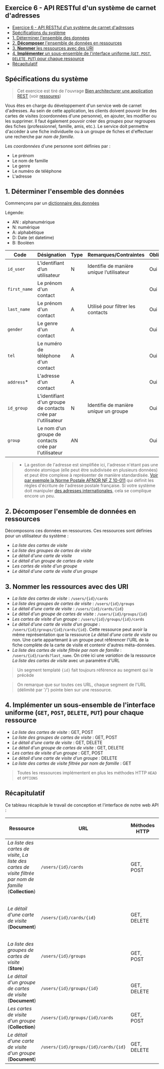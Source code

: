 ## Exercice 6 - API RESTful d'un système de carnet d'adresses

- [Exercice 6 - API RESTful d'un système de carnet d'adresses](#exercice-6---api-restful-dun-système-de-carnet-dadresses)
- [Spécifications du système](#spécifications-du-système)
- [1. Déterminer l'ensemble des données](#1-déterminer-lensemble-des-données)
- [2. **Décomposer** l'ensemble de données en ressources](#2-décomposer-lensemble-de-données-en-ressources)
- [3. **Nommer** les ressources avec des URI](#3-nommer-les-ressources-avec-des-uri)
- [4. **Implémenter** un sous-ensemble de l'interface uniforme (`GET`, `POST`, `DELETE`, `PUT`) pour chaque ressource](#4-implémenter-un-sous-ensemble-de-linterface-uniforme-get-post-delete-put-pour-chaque-ressource)
- [Récapitulatif](#récapitulatif)


## Spécifications du système 

> Cet exercice est tiré de l'ouvrage [Bien architecturer une application REST](https://www.eyrolles.com/Informatique/Livre/bien-architecturer-une-application-rest-9782212850154/) (voir [ressoures](#ressource))


Vous êtes en charge du développement d'un service web de carnet d'adresses. Au sein de cette application, les clients doivent pouvoir lire des cartes de visites (coordonnées d'une personne), en ajouter, les modifier ou les supprimer. Il faut également pouvoir créer des *groupes* pour regroupes des fiches (professionnel, famille, amis, etc.). Le service doit permettre d'accéder à une fiche individuelle ou à un groupe de fiches et d'effectuer une recherche par *nom de famille*.

Les *coordonnées* d'une personne sont définies par : 

- Le prénom
- Le nom de famille
- Le genre
- Le numéro de téléphone
- L'adresse


## 1. Déterminer l'ensemble des données

Commençons par un [dictionnaire des données](https://www.univ-constantine2.dz/CoursOnLine/Benelhadj-Mohamed/co/grain3_2.html)

Légende:

- AN : alphanumérique
- N: numérique
- A: alphabétique
- D: Date (et datetime)
- B: Booléen


|  Code 	| Désignation  	| Type  	 	| Remarques/Contraintes 	| Obligatoire |
|---	|---	|---	|---	|---	|
|   `id_user`	|  L'identifiant d’un utilisateur 	|   N	|    Identifie de manière *unique* l’utilisateur	|  Oui 	| 
|   `first_name`	|  Le prénom d'un contact 	|   A	|    	|  Oui 	| 
|   `last_name`	|  Le prénom d'un contact 	|   A	|  Utilisé pour filtrer les contacts  	|  Oui 	| 
|   `gender`	|  Le genre d'un contact 	|   A	|  	|  Oui 	| 
|   `tel`	|  Le numéro de téléphone d'un contact 	|   A	|  	|  Oui 	| 
|   `address`*	|  L'adresse d'un contact 	|   A	|  	|  Oui 	| 
|   `id_group`	|  L'identifiant d'un groupe de contacts crée par l'utilisateur 	|   N	| Identifie de manière *unique* un groupe 	|  Oui 	| 
|   `group`	|  Le nom d'un groupe de contacts crée par l'utilisateur 	|   AN	|  	|  Oui 	| 


> * La gestion de l'adresse est simplifiée ici, l'adresse n'étant pas une donnée atomique (elle peut être subdivisée en plusieurs données) et peut être complexe à représenter de manière standardisée. [Voir par exemple la Norme Postale AFNOR NF Z 10-011](https://www.rnvp-internationale.com/norme-postale/NF-Z-10-011.php) qui définit les règles d'écriture de l'adresse postale française. Si votre système doit manipuler [des adresses internationales](https://fr.wikipedia.org/wiki/Adresse_postale), cela se complique encore un peu.

## 2. **Décomposer** l'ensemble de données en ressources

Décomposons ces données en ressources. Ces ressources sont définies pour un utilisateur du système :

- *La liste des cartes de visite*
- *La liste des groupes de cartes de visite*
- *Le détail d'une carte de visite*
- *Le détail d'un groupe de cartes de visite*
- *Les cartes de visite d'un groupe*
- *Le détail d'une carte de visite d'un groupe*


## 3. **Nommer** les ressources avec des URI

- *La liste des cartes de visite* : `/users/{id}/cards`
- *La liste des groupes de cartes de visite* : `/users/{id}/groups`
- *Le détail d'une carte de visite* : `/users/{id}/cards/{id}`
- *Le détail d'un groupe de cartes de visite* : `/users/{id}/groups/{id}`
- *Les cartes de visite d'un groupe* : `/users/{id}/groups/{id}/cards`
- *Le détail d'une carte de visite d'un groupe* : `/users/{id}/groups/{id}/cards/{id}`. Cette ressource peut avoir la même représentation que la ressource *Le détail d'une carte de visite* ou non. Une carte appartenant à un groupe peut référencer l'URL de la fiche complète de la carte de visite et contenir d'autres méta-données.
- *La liste des cartes de visite filtrée par nom de famille* : `/users/{id}/cards?last_name`. On crée ici une *variation* de la ressource *La liste des cartes de visite* avec un paramètre d'URL

> Un segment templaté `{id}` fait toujours référence au segment qui le précède 

> On remarque que sur toutes ces URL, chaque segment de l'URL (délimité par '/') pointe bien sur une ressource.

## 4. **Implémenter** un sous-ensemble de l'interface uniforme (`GET`, `POST`, `DELETE`, `PUT`) pour chaque ressource


- *La liste des cartes de visite* : GET, POST
- *La liste des groupes de cartes de visite* : GET, POST
- *Le détail d'une carte de visite* : GET, DELETE
- *Le détail d'un groupe de cartes de visite* : GET, DELETE
- *Les cartes de visite d'un groupe* : GET, POST
- *Le détail d'une carte de visite d'un groupe* : DELETE
- *La liste des cartes de visite filtrée par nom de famille* : GET

> Toutes les ressources implémentent en plus les méthodes HTTP `HEAD` et `OPTIONS`

## Récapitulatif

Ce tableau récapitule le travail de conception et l'interface de notre web API :

| Ressource  | URL  | Méthodes HTTP  | Paramètres d'URL (variations)  | Commentaires  | 
|---|---|---|---|---|
| *La liste des cartes de visite*, *La liste des cartes de visite filtrée par nom de famille* (**Collection**) | `/users/{id}/cards` | GET, POST  | `last_name` pour filtrer les cartes par nom de famille. Exemple: `/users/1/cards?last_name=doe`  | Cette ressource possède une variation  |
| *Le détail d'une carte de visite* (**Document**)| `/users/{id}/cards/{id}` | GET, DELETE  |  |  Supprimer une carte de visite. Doit supprimer ses références dans chaque groupe auquel elle appartient |
| *La liste des groupes de cartes de visite* (**Store**) | `/users/{id}/groups` | GET, POST  |  | Ajouter un nouveau groupe  |
| *Le détail d'un groupe de cartes de visite* (**Document**)| `/users/{id}/groups/{id}` | GET, DELETE  |  | Supprimer un groupe  |
| *Les cartes de visite d'un groupe* (**Collection**)| `/users/{id}/groups/{id}/cards` | GET, POST  |  | Ajouter une carte existante à un groupe  |
| *Le détail d'une carte de visite d'un groupe* (**Document**)| `/users/{id}/groups/{id}/cards/{id}` | GET, DELETE  |  | Supprimer la carte d'un groupe  |